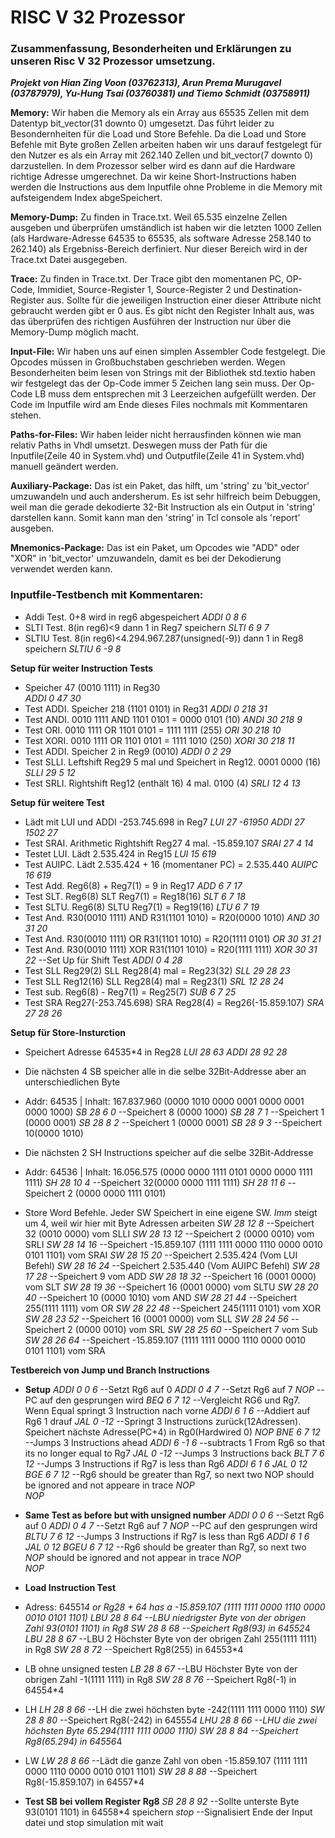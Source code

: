 # RISC V 32 Prozessor

### Zusammenfassung, Besonderheiten und Erklärungen zu unseren Risc V 32 Prozessor umsetzung.
***Projekt von Hian Zing Voon (03762313), Arun Prema Murugavel (03787979), Yu-Hung Tsai (03760381) und Tiemo Schmidt (03758911)***

**Memory:** Wir haben die Memory als ein Array aus 65535 Zellen mit dem Datentyp bit_vector(31 downto 0) umgesetzt. Das führt leider zu Besondernheiten für die Load und Store Befehle. Da die Load und Store Befehle mit Byte großen Zellen arbeiten haben wir uns darauf festgelegt für den Nutzer es als ein Array mit 262.140 Zellen und bit_vector(7 downto 0) darzustellen. In dem Prozessor selber wird es dann auf die Hardware richtige Adresse umgerechnet. Da wir keine Short-Instructions haben werden die Instructions aus dem Inputfile ohne Probleme in die Memory mit aufsteigendem Index abgeSpeichert.

**Memory-Dump:** Zu finden in Trace.txt. Weil 65.535 einzelne Zellen ausgeben und überprüfen umständlich ist haben wir die letzten 1000 Zellen (als Hardware-Adresse 64535 to 65535, als software Adresse 258.140 to 262.140) als Ergebniss-Bereich derfiniert. Nur dieser Bereich wird in der Trace.txt Datei ausgegeben.

**Trace:** Zu finden in Trace.txt. Der Trace gibt den momentanen PC, OP-Code, Immidiet, Source-Register 1, Source-Register 2 und Destination-Register aus. Sollte für die jeweiligen Instruction einer dieser Attribute nicht gebraucht werden gibt er 0 aus. Es gibt nicht den Register Inhalt aus, was das überprüfen des richtigen Ausführen der Instruction nur über die Memory-Dump möglich macht.

**Input-File:** Wir haben uns auf einen simplen Assembler Code festgelegt. Die Opcodes müssen in Großbuchstaben geschrieben werden.	Wegen Besonderheiten beim lesen von Strings mit der Bibliothek std.textio haben wir festgelegt das der Op-Code immer 5 Zeichen lang sein muss. Der Op-Code LB muss dem entsprechen mit 3 Leerzeichen aufgefüllt werden. Der Code im Inputfile wird am Ende dieses Files nochmals mit Kommentaren stehen.

**Paths-for-Files:** Wir haben leider nicht herrausfinden können wie man relativ Paths in Vhdl umsetzt. Deswegen muss der Path für die Inputfile(Zeile 40 in System.vhd) und Outputfile(Zeile 41 in System.vhd) manuell geändert werden.

**Auxiliary-Package:** Das ist ein Paket, das hilft, um 'string' zu 'bit_vector' umzuwandeln und auch andersherum. Es ist sehr hilfreich beim Debuggen, weil man die gerade dekodierte 32-Bit Instruction als ein Output in 'string' darstellen kann.	Somit kann man den 'string' in Tcl console als 'report' ausgeben. 

**Mnemonics-Package:** Das ist ein Paket, um Opcodes wie "ADD" oder "XOR" in 'bit_vector' umzuwandeln, damit es bei der Dekodierung verwendet werden kann. 

### Inputfile-Testbench mit Kommentaren:
- Addi Test. 0+8 wird in reg6 abgespeichert
	*ADDI  0 8 6*
- SLTI Test. 8(in reg6)<9 dann 1 in Reg7 speichern
	*SLTI  6 9 7*
- SLTIU Test. 8(in reg6)<4.294.967.287(unsigned(-9)) dann 1 in Reg8 speichern
	*SLTIU 6 -9 8*

**Setup für weiter Instruction Tests**
- Speicher 47 (0010 1111) in Reg30 <br />
	*ADDI  0 47 30*
- Test ADDI. Speicher 218 (1101 0101) in Reg31
	*ADDI  0 218 31*
- Test ANDI. 0010 1111 AND 1101 0101 = 0000 0101 (10)
	*ANDI  30 218 9*
- Test ORI. 0010 1111 OR 1101 0101 = 1111 1111 (255)
	*ORI  30 218 10*
- Test XORI. 0010 1111 OR 1101 0101 = 1111 1010 (250)
	*XORI  30 218 11*
- Test ADDI. Speicher 2 in Reg9 (0010)
	*ADDI  0 2 29*
- Test SLLI. Leftshift Reg29 5 mal und Speichert in Reg12. 0001 0000 (16)
	*SLLI  29 5 12*
- Test SRLI. Rightshift Reg12 (enthält 16) 4 mal. 0100 (4) 
	*SRLI  12 4 13*

**Setup für weitere Test**
- Lädt mit LUI und ADDI -253.745.698 in Reg7
	*LUI  27 -61950*
	*ADDI  27 1502 27*
- Test SRAI. Arithmetic Rightshift Reg27 4 mal. -15.859.107
	*SRAI  27 4 14*
- Testet LUI. Lädt 2.535.424 in Reg15
	*LUI  15 619*
- Test AUIPC. Lädt 2.535.424 + 16 (momentaner PC) = 2.535.440
	*AUIPC 16 619*
- Test Add. Reg6(8) + Reg7(1) = 9 in Reg17
	*ADD  6 7 17*
- Test SLT. Reg6(8) SLT Reg7(1) = Reg18(16)
	*SLT  6 7 18*
- Test SLTU. Reg6(8) SLTU Reg7(1) = Reg19(16)
	*LTU  6 7 19*
- Test And. R30(0010 1111) AND R31(1101 1010) = R20(0000 1010)
	*AND  30 31 20*
- Test And. R30(0010 1111) OR R31(1101 1010) = R20(1111 0101)
	*OR  30 31 21*
- Test And. R30(0010 1111) XOR R31(1101 1010) = R20(1111 1111)
	*XOR  30 31 22*
--Set Up für Shift Test
	*ADDI  0 4 28*
- Test SLL Reg29(2) SLL Reg28(4) mal = Reg23(32)
	*SLL  29 28 23*
- Test SLL Reg12(16) SLL Reg28(4) mal = Reg23(1)
	*SRL  12 28 24*
- Test sub. Reg6(8) - Reg7(1) = Reg25(7) 
	*SUB  6 7 25*
- Test SRA Reg27(-253.745.698) SRA Reg28(4) = Reg26(-15.859.107)
	*SRA  27 28 26*

**Setup für Store-Insturction**
- Speichert Adresse 64535*4 in Reg28
	*LUI   28 63*
	*ADDI  28 92 28*

- Die nächsten 4 SB speicher alle in die selbe 32Bit-Addresse aber an unterschiedlichen Byte
- Addr: 64535 | Inhalt: 167.837.960 (0000 1010 0000 0001 0000 0001 0000 1000) 
	*SB    28 6 0* 	--Speichert 8 (0000 1000)
	*SB    28 7 1*	--Speichert 1 (0000 0001)
	*SB    28 8 2*	--Speichert 1 (0000 0001)
	*SB    28 9 3*	--Speichert 10(0000 1010)
- Die nächsten 2 SH Instructions speicher auf die selbe 32Bit-Addresse
- Addr: 64536 | Inhalt: 16.056.575 (0000 0000 1111 0101 0000 0000 1111 1111)
	*SH    28 10 4*	--Speichert 32(0000 0000 1111 1111)
	*SH    28 11 6*	--Speichert 2 (0000 0000 1111 0101)
- Store Word Befehle. Jeder SW Speichert in eine eigene SW. _Imm_ steigt um 4, weil wir hier mit Byte Adressen arbeiten
	*SW    28 12 8*	--Speichert 32 (0010 0000) vom SLLI
	*SW    28 13 12*	--Speichert 2  (0000 0010) vom SRLI
	*SW    28 14 16*	--Speichert -15.859.107 (1111 1111 0000 1110 0000 0010 0101 1101) vom SRAI 
	*SW    28 15 20*	--Speichert 2.535.424 (Vom LUI Befehl)
	*SW    28 16 24*	--Speichert 2.535.440 (Vom AUIPC Befehl)
	*SW    28 17 28*	--Speichert 9 vom ADD
	*SW    28 18 32*	--Speichert 16 (0001 0000) vom SLT
	*SW    28 19 36*	--Speichert 16 (0001 0000) vom SLTU
	*SW    28 20 40*	--Speichert 10 (0000 1010) vom AND
	*SW    28 21 44*	--Speichert 255(1111 1111) vom OR
	*SW    28 22 48*	--Speichert 245(1111 0101) vom XOR
	*SW    28 23 52*	--Speichert 16 (0001 0000) vom SLL
	*SW    28 24 56*	--Speichert 2  (0000 0010) vom SRL
	*SW    28 25 60*	--Speichert 7 vom Sub
	*SW    28 26 64*	--Speichert -15.859.107 (1111 1111 0000 1110 0000 0010 0101 1101) vom SRA 

**Testbereich von Jump und Branch Instructions**
- **Setup**
	*ADDI  0 0 6*	--Setzt Rg6 auf 0
	*ADDI  0 4 7* 	--Setzt Rg6 auf 7
	*NOP*   		--PC auf den gesprungen wird
	*BEQ   6 7 12*	--Vergleicht RG6 und Rg7. Wenn Equal springt 3 Instruction nach vorne
	*ADDI  6 1 6*	--Addiert auf Rg6 1 drauf
	*JAL   0 -12*	--Springt 3 Instructions zurück(12Adressen). Speichert nächste Adresse(PC+4) in Rg0(Hardwired 0)
	*NOP*
	*BNE   6 7 12*	--Jumps 3 Instructions ahead 
	*ADDI  6 -1 6*	--subtracts 1 From Rg6 so that its no longer equal to Rg7
	*JAL   0 -12*	--Jumps 3 Instructions back
	*BLT   7 6 12*	--Jumps 3 Instructions if Rg7 is less than Rg6
	*ADDI  6 1 6*
	*JAL   0 12*
	*BGE   6 7 12*	--Rg6 should be greater than Rg7, so next two NOP should be ignored and not appeare in trace
	*NOP*		
	*NOP*

- **Same Test as before but with unsigned number**
	*ADDI  0 0 6*	--Setzt Rg6 auf 0
	*ADDI  0 4 7* 	--Setzt Rg6 auf 7
	*NOP*   		--PC auf den gesprungen wird
	*BLTU  7 6 12*	--Jumps 3 Instructions if Rg7 is less than Rg6
	*ADDI  6 1 6*
	*JAL   0 12*
	*BGEU  6 7 12*	--Rg6 should be greater than Rg7, so next two _NOP_ should be ignored and not appear in trace
	*NOP*   		
	*NOP*

- **Load Instruction Test**
- Adress: 64551*4 or Rg28 + 64 has a -15.859.107 (1111 1111 0000 1110 0000 0010 0101 1101)
*LBU   28 8 64* 	--LBU niedrigster Byte von der obrigen Zahl 93(0101 1101) in Rg8 
*SW    28 8 68* 	--Speichert Rg8(93) in 64552*4
*LBU   28 8 67* 	--LBU 2 Höchster Byte von der obrigen Zahl 255(1111 1111) in Rg8 
*SW    28 8 72* 	--Speichert Rg8(255) in 64553*4
- LB ohne unsigned testen
*LB    28 8 67* 	--LBU Höchster Byte von der obrigen Zahl -1(1111 1111) in Rg8 
*SW    28 8 76* 	--Speichert Rg8(-1) in 64554*4
- LH 
*LH    28 8 66*	--LH die zwei höchsten byte -242(1111 1111 0000 1110)
*SW    28 8 80* 	--Speichert Rg8(-242) in 64555*4
*LHU   28 8 66* 	--LHU die zwei höchsten Byte 65.294(1111 1111 0000 1110)
*SW    28 8 84*	--Speichert Rg8(65.294) in 64556*4
- LW
*LW    28 8 66*   --Lädt die ganze Zahl von oben -15.859.107 (1111 1111 0000 1110 0000 0010 0101 1101)
*SW    28 8 88*	--Speichert  Rg8(-15.859.107) in 64557*4

- **Test SB bei vollem Register Rg8**
*SB    28 8 92*   --Sollte unterste Byte 93(0101 1101) in 64558*4 speichern
*stop* --Signalisiert Ende der Input datei und stop simulation mit wait



